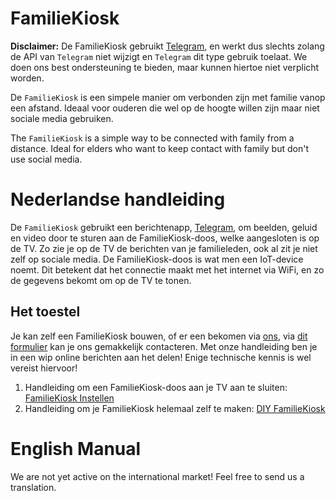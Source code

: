 # FamilieKiosk

__Disclaimer:__ De FamilieKiosk gebruikt [Telegram](https://web.telegram.org), en werkt dus slechts zolang de API van `Telegram` niet wijzigt en `Telegram` dit type gebruik toelaat. We doen ons best ondersteuning te bieden, maar kunnen hiertoe niet verplicht worden.

De `FamilieKiosk` is een simpele manier om verbonden zijn met familie vanop een afstand. Ideaal voor ouderen die wel op de hoogte willen zijn maar niet sociale media gebruiken.

The `FamilieKiosk` is a simple way to be connected with family from a distance. Ideal for elders who want to keep contact with family but don't use social media. 

# Nederlandse handleiding
De `FamilieKiosk` gebruikt een berichtenapp, [Telegram](https://web.telegram.org), om beelden, geluid en video door te sturen aan de FamilieKiosk-doos, welke aangesloten is op de TV. Zo zie je op de TV de berichten van je familieleden, ook al zit je niet zelf op sociale media. De FamilieKiosk-doos is wat men een IoT-device noemt. Dit betekent dat het connectie maakt met het internet via WiFi, en zo de gegevens bekomt om op de TV te tonen.

## Het toestel
Je kan zelf een FamilieKiosk bouwen, of er een bekomen via [ons](http://www.ingegno.be), via [dit formulier](https://docs.google.com/forms/d/e/1FAIpQLSeFdhst-ktf9GazYMNH7J7HR-cu2r0f12FVwysfPTQ48ZMgRQ/viewform?usp=pp_url) kan je ons gemakkelijk contacteren. Met onze handleiding ben je in een wip online berichten aan het delen! Enige technische kennis is wel vereist hiervoor!

1. Handleiding om een FamilieKiosk-doos aan je TV aan te sluiten: [FamilieKiosk Instellen](https://github.com/TeamScheire/familiekiosk/blob/master/handleiding/FamilieKiosk%20Instellen.md)
2. Handleiding om je FamilieKiosk helemaal zelf te maken: [DIY FamilieKiosk](https://github.com/TeamScheire/familiekiosk/blob/master/handleiding/DIY%20FamilieKiosk.md)

# English Manual
We are not yet active on the international market! Feel free to send us a translation.

